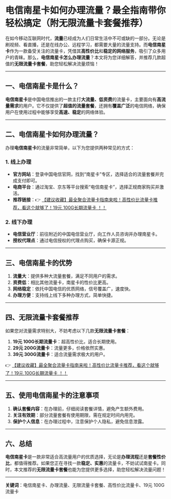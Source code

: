 # 电信南星卡如何办理流量？最全指南带你轻松搞定（附无限流量卡套餐推荐）

在如今移动互联网时代，**流量**已经成为人们日常生活中不可或缺的一部分。无论是刷视频、看直播，还是在线办公、远程学习，都需要大量的流量支持。而**电信南星卡**作为一款备受关注的流量卡，凭借其**高性价比**和**稳定的网络服务**，吸引了众多用户的青睐。那么，**电信南星卡怎么办理流量**？本文将为您详细解答，并推荐几款超值的**无限流量卡套餐**，助您轻松解决流量烦恼！

---

## 一、电信南星卡是什么？

**电信南星卡**是中国电信推出的一款主打**大流量、低资费**的流量卡，主要面向有**高流量需求**的用户。它不仅提供了**超值的流量套餐**，还拥有**覆盖广泛**的电信网络，确保用户在使用过程中能够享受**高速、稳定**的网络体验。

---

## 二、电信南星卡如何办理流量？

办理**电信南星卡**的流量非常简单，以下为您提供两种常见的方式：

### 1. 线上办理
- **官方网站**：登录中国电信官网，找到“南星卡”专区，选择适合的流量套餐并完成支付即可。
- **电商平台**：通过淘宝、京东等平台搜索“电信南星卡”，选择正规商家购买并激活。
- **推荐链接**：👉 [【建议收藏】最全聚合流量卡指南来啦！高性价比流量卡推荐，看这个就够了！19元 100G长期流量卡 ！！](https://bit.ly/Liuliangka)

### 2. 线下办理
- **电信营业厅**：前往附近的中国电信营业厅，向工作人员咨询并办理南星卡。
- **授权代理点**：通过电信授权的代理点购买，确保卡源正规。

---

## 三、电信南星卡的优势

1. **流量大**：提供多种大流量套餐，满足不同用户的需求。
2. **资费低**：相比其他流量卡，南星卡的性价比更高。
3. **网络稳定**：依托中国电信的优质网络，信号覆盖广，速度快。
4. **办理方便**：支持线上线下多种办理方式，简单快捷。

---

## 四、无限流量卡套餐推荐

如果您对流量需求特别大，不妨考虑以下几款**无限流量卡套餐**：
1. **19元 100G长期流量卡**：超高性价比，适合长期使用。
2. **29元 200G流量卡**：流量更多，价格依然实惠。
3. **39元 300G流量卡**：适合流量需求极大的用户。

👉 [【建议收藏】最全聚合流量卡指南来啦！高性价比流量卡推荐，看这个就够了！19元 100G长期流量卡 ！！](https://bit.ly/Liuliangka)

---

## 五、使用电信南星卡的注意事项

1. **确认套餐内容**：在办理前，仔细阅读套餐详情，避免产生额外费用。
2. **关注有效期**：部分流量套餐有使用期限，需在规定时间内用完。
3. **保护个人信息**：在办理过程中，注意保护个人隐私，避免信息泄露。

---

## 六、总结

**电信南星卡**是一款非常适合高流量用户的优质选择，无论是**办理流程**还是**套餐性价比**，都值得推荐。如果您正在寻找一款**稳定、实惠**的流量卡，不妨试试南星卡。同时，本文推荐的**无限流量卡套餐**也能为您提供更多选择，助您轻松解决流量问题！

---

**关键词**：电信南星卡、办理流量、无限流量卡套餐、高性价比流量卡、19元 100G流量卡